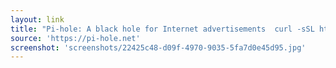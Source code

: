 ```yaml
---
layout: link
title: "Pi-hole: A black hole for Internet advertisements  curl -sSL https://install.pi-hole.net | bash"
source: 'https://pi-hole.net'
screenshot: 'screenshots/22425c48-d09f-4970-9035-5fa7d0e45d95.jpg'
---
```


